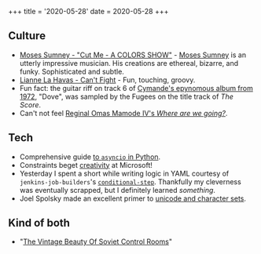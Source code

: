 +++
title = '2020-05-28'
date = 2020-05-28
+++

## Culture
* [Moses Sumney - "Cut Me - A COLORS SHOW"](https://open.spotify.com/track/7on3o8pByhIx1p2qSrad4e?si=2sQk-uKcTq-NhopYRxrpVw) - [Moses Sumney](https://en.wikipedia.org/wiki/Moses_Sumney) is an utterly impressive musician. His creations are ethereal, bizarre, and funky. Sophisticated and subtle.
* [Lianne La Havas - Can't Fight](https://open.spotify.com/track/1zALEEIF3ipCSQMyHBzwPf?si=KW8NPirKSYWV4GlHVsIH9w) - Fun, touching, groovy.
* Fun fact: the guitar riff on track 6 of [Cymande's epynomous album from 1972](https://open.spotify.com/album/2s0y5BFQpUv5YiXsezn4rL?si=Zp9q0TS3QMCs4f0P6JVG-Q), "Dove", was sampled by the Fugees on the title track of _The Score_.
* Can't not feel [Reginal Omas Mamode IV's _Where are we going?_](https://open.spotify.com/album/1T12bIVHf2tDPy6pNCMEDC?si=l1G63_nwSHGtilVdsuPx-w).

## Tech
* Comprehensive guide [to `asyncio` in Python](https://www.integralist.co.uk/posts/python-asyncio/).
* Constraints beget [creativity](http://kylehalladay.com/blog/2020/05/20/Rendering-With-Notepad.html) at Microsoft!
* Yesterday I spent a short while writing logic in YAML courtesy of `jenkins-job-builders`'s [`conditional-step`](https://docs.openstack.org/infra/jenkins-job-builder/builders.html#builders.conditional-step). Thankfully my cleverness was eventually scrapped, but I definitely learned _something_.
* Joel Spolsky made an excellent primer to [unicode and character sets](https://www.joelonsoftware.com/2003/10/08/the-absolute-minimum-every-software-developer-absolutely-positively-must-know-about-unicode-and-character-sets-no-excuses/).

## Kind of both
* "[The Vintage Beauty Of Soviet Control Rooms](https://designyoutrust.com/2018/01/vintage-beauty-soviet-control-rooms/)"
